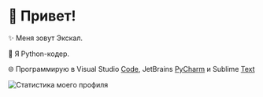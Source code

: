 # 💫 Привет!

✨ Меня зовут Экскал.

🐍 Я Python-кодер.

🌐 Программирую в Visual Studio [Code](https://code.visualstudio.com), JetBrains [PyCharm](https://jetbrains.com/pycharm) и Sublime [Text](https://sublimetext.com)


![Статистика моего профиля](https://github-readme-stats.vercel.app/api?username=ae7er&show_icons=true&theme=tokyonight&bg_color=-,0F2027,203A43,2C5364&title_color=ebebeb&text_color=ebebeb)
